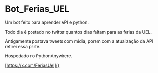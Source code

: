 # Bot_Ferias_UEL

Um bot feito para aprender API e python.

Todo dia é postado no twitter quantos dias faltam para as ferias da UEL.

Antigamente postava tweets com mídia, porem com a atualização da API retirei essa parte.

Hospedado no PythonAnywhere.

[https://x.com/FeriasUel]()
